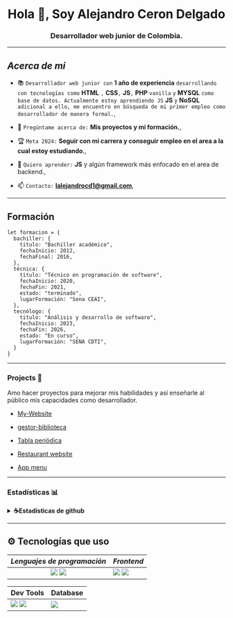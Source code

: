 <h1 align="center">Hola 👋, Soy Alejandro Ceron Delgado</h1>
<h3 align="center">Desarrollador web junior de Colombia.</h3>

---

## *Acerca de mi*

- 📚 `Desarrollador web junior con` **1 año de experiencia** `desarrollando con tecnologías como` **HTML** `,` **CSS**`,` **JS**`,` **PHP** `vanilla` `y` **MYSQL** `como base de datos. Actualmente estoy aprendiendo JS` **JS** `y` **NoSQL** `adicional a ello, me encuentro en búsqueda de mi primer empleo como desarrollador de manera formal.`,

- 💬 `Pregúntame acerca de:` **Mis proyectos y mi formación.**,

- 🏆 `Meta 2024:` **Seguir con mi carrera y conseguir empleo en el area a la cual estoy estudiando.**,

- 🏫 `Quiero aprender:` **JS** y algún framework más enfocado en el area de backend.,

- 📫 `Contacto:` **lalejandrocd1@gmail.com**,

---

## Formación
<!-- --- -->

```JS
let formacion = {
  bachiller: {
    titulo: "Bachiller académico",
    fechaInicio: 2012,
    fechaFinal: 2016,
  },
  técnica: {
    titulo: "Técnico en programación de software",
    fechaInicio: 2020,
    fechaFin: 2021,
    estado: "terminado",
    lugarFormación: "Sena CEAI",
  },
  tecnólogo: {
    titulo: "Análisis y desarrollo de software",
    fechaInicio: 2023,
    fechaFin: 2026,
    estado: "En curso",
    lugarFormación: "SENA CDTI",
  }
}
```

<!-- ## *Support Me:* -->

<!-- [![ko-fi](https://ko-fi.com/img/githubbutton_sm.svg)](https://ko-fi.com/F1F5ONIGX) -->

---

### Projects 💪

Amo hacer proyectos para mejorar mis habilidades y así enseñarle al público mis capacidades como desarrollador.

- [My-Website](https://github.com/lAlejandrocd/portafolio.git)

- [gestor-biblioteca](https://github.com/lAlejandrocd/gestor_biblioteca.git)

- [Tabla periódica](https://github.com/lAlejandrocd/periodic-table)

- [Restaurant website](https://github.com/lAlejandrocd/restaurant-website)

- [App menu](https://github.com/lAlejandrocd/app-menu.git)

---

### Estadísticas 📊

<details>
<summary> <b> ☕Estadísticas de github</b></summary>
<br>
<p align="center">
<img height="180em" src="https://github-readme-stats.vercel.app/api/top-langs?username=lalejandrocd&show_icons=true&locale=en&layout=compact&theme=gotham" alt="lalejandrocd" />
&nbsp;<img height="180oem" src="https://github-readme-stats.vercel.app/api?username=lalejandrocd&show_icons=true&locale=en&theme=gotham&hide_border=false" alt="lalejandrocd" />
<img height="180oem" src="https://github-readme-streak-stats.herokuapp.com/?user=lalejandrocd&theme=gotham" alt="lalejandrocd" />
</p>
</details>

---



## ⚙ Tecnologías que uso
|*Lenguajes de programación*|*Frontend*|
|:---:|---|
|<img src="https://img.shields.io/badge/JavaScript-323330?style=for-the-badge&logo=javascript&logoColor=F7DF1E"/>  <img src="https://img.shields.io/badge/PHP-777BB4?style=for-the-badge&logo=php&logoColor=white">|  <img src="https://img.shields.io/badge/HTML-E34F26?style=for-the-badge&logo=html5&logoColor=white"/> <img src="https://img.shields.io/badge/CSS-1572B6?style=for-the-badge&logo=css3&logoColor=white"/>

|Dev Tools|Database|
|:---|:---|
|<img src="https://img.shields.io/badge/Markdown-000000?style=for-the-badge&logo=markdown&logoColor=white"> <img src="https://img.shields.io/badge/GitHub-100000?style=for-the-badge&logo=github&logoColor=white">  | <img src="https://img.shields.io/badge/MySQL-005C84?style=for-the-badge&logo=mysql&logoColor=white">|

[Linkelin]: https**://www.linkedin.com/in/lalejandrocd/